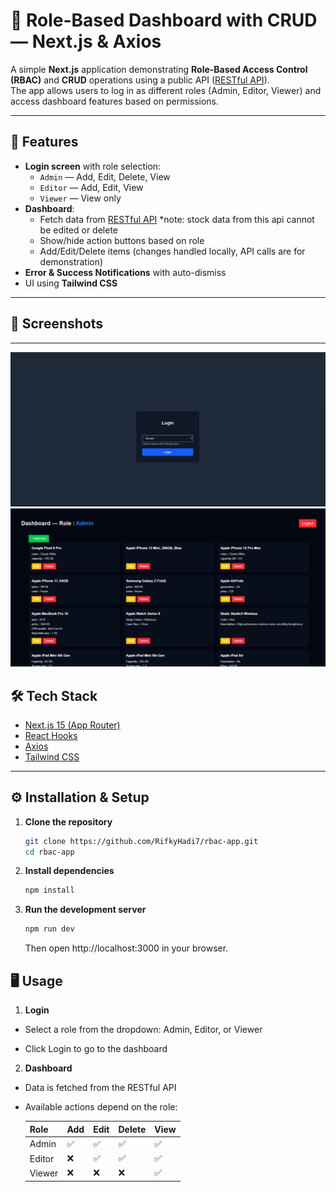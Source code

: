 # 🚀 Role-Based Dashboard with CRUD — Next.js & Axios

A simple **Next.js** application demonstrating **Role-Based Access Control (RBAC)** and **CRUD** operations using a public API ([RESTful API](https://restful-api.dev/)).  
The app allows users to log in as different roles (Admin, Editor, Viewer) and access dashboard features based on permissions.

---

## 🧩 Features

- **Login screen** with role selection:
  - `Admin` — Add, Edit, Delete, View
  - `Editor` — Add, Edit, View
  - `Viewer` — View only
- **Dashboard**:
  - Fetch data from [RESTful API](https://restful-api.dev/) *note: stock data from this api cannot be edited or delete
  - Show/hide action buttons based on role
  - Add/Edit/Delete items (changes handled locally, API calls are for demonstration)
- **Error & Success Notifications** with auto-dismiss
- UI using **Tailwind CSS**

---

## 📸 Screenshots

---
![Login](image.png)
![Dashboard](image-1.png)


## 🛠️ Tech Stack

- [Next.js 15 (App Router)](https://nextjs.org/)
- [React Hooks](https://react.dev/)
- [Axios](https://axios-http.com/)
- [Tailwind CSS](https://tailwindcss.com/)

---

## ⚙️ Installation & Setup

1. **Clone the repository**
   ```bash
   git clone https://github.com/RifkyHadi7/rbac-app.git
   cd rbac-app
2. **Install dependencies**
   ```bash
   npm install
3. **Run the development server**
   ```bash
   npm run dev
   ```
   Then open http://localhost:3000 in your browser.

## 🖥️ Usage

1. **Login**

- Select a role from the dropdown: Admin, Editor, or Viewer

- Click Login to go to the dashboard

2. **Dashboard**

- Data is fetched from the RESTful API

- Available actions depend on the role:

    | Role   | Add | Edit | Delete | View |
    | ------ | --- | ---- | ------ | ---- |
    | Admin  | ✅   | ✅    | ✅      | ✅    |
    | Editor | ❌   | ✅    | ✅      | ✅    |
    | Viewer | ❌   | ❌    | ❌      | ✅    |



